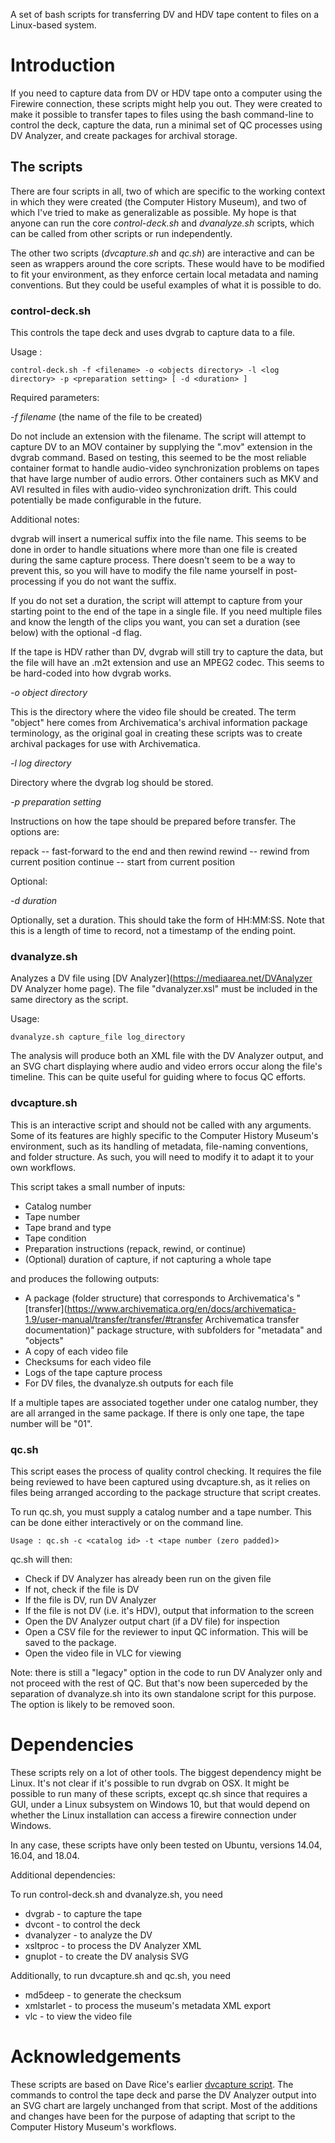 A set of bash scripts for transferring DV and HDV tape content to files on a Linux-based system.

# Introduction

If you need to capture data from DV or HDV tape onto a computer using the Firewire connection, these scripts might help you out. They were created to make it possible to transfer tapes to files using the bash command-line to control the deck, capture the data, run a minimal set of QC processes using DV Analyzer, and create packages for archival storage.

## The scripts

There are four scripts in all, two of which are specific to the working context in which they were created (the Computer History Museum), and two of which I've tried to make as generalizable as possible. My hope is that anyone can run the core *control-deck.sh* and *dvanalyze.sh* scripts, which can be called from other scripts or run independently. 

The other two scripts (*dvcapture.sh* and *qc.sh*) are interactive and can be seen as wrappers around the core scripts. These would have to be modified to fit your environment, as they enforce certain local metadata and naming conventions. But they could be useful examples of what it is possible to do.

### control-deck.sh
This controls the tape deck and uses dvgrab to capture data to a file. 

Usage : 

```
control-deck.sh -f <filename> -o <objects directory> -l <log directory> -p <preparation setting> [ -d <duration> ]
```

Required parameters:

*-f filename* (the name of the file to be created)

Do not include an extension with the filename. The script will attempt to capture DV to an MOV container by supplying the ".mov" extension in the dvgrab command. Based on testing, this seemed to be the most reliable container format to handle audio-video synchronization problems on tapes that have large number of audio errors. Other containers such as MKV and AVI resulted in files with audio-video synchronization drift. This could potentially be made configurable in the future.

Additional notes:

dvgrab will insert a numerical suffix into the file name. This seems to be done in order to handle situations where more than one file is created during the same capture process. There doesn't seem to be a way to prevent this, so you will have to modify the file name yourself in post-processing if you do not want the suffix.

If you do not set a duration, the script will attempt to capture from your starting point to the end of the tape in a single file. If you need multiple files and know the length of the clips you want, you can set a duration (see below) with the optional -d flag.

If the tape is HDV rather than DV, dvgrab will still try to capture the data, but the file will have an .m2t extension and use an MPEG2 codec. This seems to be hard-coded into how dvgrab works.

*-o object directory*

This is the directory where the video file should be created. The term "object" here comes from Archivematica's archival information package terminology, as the original goal in creating these scripts was to create archival packages for use with Archivematica.

*-l log directory*

Directory where the dvgrab log should be stored. 

*-p preparation setting*

Instructions on how the tape should be prepared before transfer. The options are:

repack -- fast-forward to the end and then rewind
rewind -- rewind from current position
continue -- start from current position

Optional:

*-d duration*

Optionally, set a duration. This should take the form of HH:MM:SS. Note that this is a length of time to record, not a timestamp of the ending point.

### dvanalyze.sh

Analyzes a DV file using [DV Analyzer](https://mediaarea.net/DVAnalyzer DV Analyzer home page). The file "dvanalyzer.xsl" must be included in the same directory as the script.

Usage: 
```
dvanalyze.sh capture_file log_directory
```

The analysis will produce both an XML file with the DV Analyzer output, and an SVG chart displaying where audio and video errors occur along the file's timeline. This can be quite useful for guiding where to focus QC efforts.

### dvcapture.sh

This is an interactive script and should not be called with any arguments. Some of its features are highly specific to the Computer History Museum's environment, such as its handling of metadata, file-naming conventions, and folder structure. As such, you will need to modify it to adapt it to your own workflows.

This script takes a small number of inputs:

- Catalog number
- Tape number
- Tape brand and type
- Tape condition
- Preparation instructions (repack, rewind, or continue)
- (Optional) duration of capture, if not capturing a whole tape

and produces the following outputs:

- A package (folder structure) that corresponds to Archivematica's "[transfer](https://www.archivematica.org/en/docs/archivematica-1.9/user-manual/transfer/transfer/#transfer Archivematica transfer documentation)" package structure, with subfolders for "metadata" and "objects"
- A copy of each video file
- Checksums for each video file
- Logs of the tape capture process
- For DV files, the dvanalyze.sh outputs for each file

If a multiple tapes are associated together under one catalog number, they are all arranged in the same package. If there is only one tape, the tape number will be "01".

### qc.sh

This script eases the process of quality control checking. It requires the file being reviewed to have been captured using dvcapture.sh, as it relies on files being arranged according to the package structure that script creates.

To run qc.sh, you must supply a catalog number and a tape number. This can be done either interactively or on the command line. 

```
Usage : qc.sh -c <catalog id> -t <tape number (zero padded)>
```

qc.sh will then:

- Check if DV Analyzer has already been run on the given file
- If not, check if the file is DV
- If the file is DV, run DV Analyzer
- If the file is not DV (i.e. it's HDV), output that information to the screen
- Open the DV Analyzer output chart (if a DV file) for inspection 
- Open a CSV file for the reviewer to input QC information. This will be saved to the package.
- Open the video file in VLC for viewing

Note: there is still a "legacy" option in the code to run DV Analyzer only and not proceed with the rest of QC. But that's now been superceded by the separation of dvanalyze.sh into its own standalone script for this purpose. The option is likely to be removed soon.

# Dependencies

These scripts rely on a lot of other tools. The biggest dependency might be Linux. It's not clear if it's possible to run dvgrab on OSX. It might be possible to run many of these scripts, except qc.sh since that requires a GUI, under a Linux subsystem on Windows 10, but that would depend on whether the Linux installation can access a firewire connection under Windows.

In any case, these scripts have only been tested on Ubuntu, versions 14.04, 16.04, and 18.04.

Additional dependencies:

To run control-deck.sh and dvanalyze.sh, you need

- dvgrab - to capture the tape
- dvcont - to control the deck
- dvanalyzer - to analyze the DV
- xsltproc - to process the DV Analyzer XML
- gnuplot - to create the DV analysis SVG

Additionally, to run dvcapture.sh and qc.sh, you need

- md5deep - to generate the checksum
- xmlstarlet - to process the museum's metadata XML export
- vlc - to view the video file

# Acknowledgements

These scripts are based on Dave Rice's earlier [dvcapture script](https://github.com/dericed/dvcapture "dericed's dvcapture github repository"). The commands to control the tape deck and parse the DV Analyzer output into an SVG chart are largely unchanged from that script. Most of the additions and changes have been for the purpose of adapting that script to the Computer History Museum's workflows.
